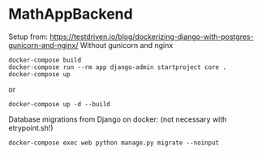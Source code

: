 # MathAppBackend

Setup from: 
https://testdriven.io/blog/dockerizing-django-with-postgres-gunicorn-and-nginx/
Without gunicorn and nginx

```
docker-compose build
docker-compose run --rm app django-admin startproject core .
docker-compose up
```
or 
```
docker-compose up -d --build
```


Database migrations from Django on docker: (not necessary with etrypoint.sh!)
```
docker-compose exec web python manage.py migrate --noinput
```

